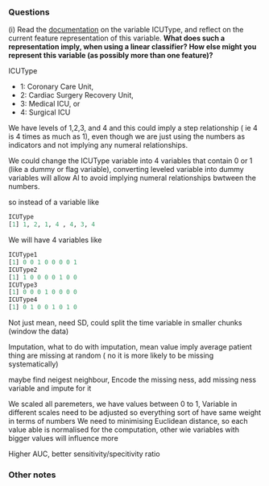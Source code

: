 ### Questions

(i) Read the [documentation](https://physionet.org/challenge/2012//#weight) on the variable ICUType, and reflect on the current feature representation of this variable. **What does such a representation imply, when using a linear classifier? How else might you represent this variable (as possibly more than one feature)?**

ICUType 
- 1: Coronary Care Unit, 
- 2: Cardiac Surgery Recovery Unit,
- 3: Medical ICU, or 
- 4: Surgical ICU

We have levels of 1,2,3, and 4 and this could imply a step relationship ( ie 4 is 4 times as much as 1), even though we are just using the numbers as indicators and not implying any numeral relationships. 

We could change the ICUType variable into 4 variables that contain 0 or 1 (like a dummy or flag variable), converting leveled variable into dummy variables will allow AI to avoid implying numeral relationships bwtween the numbers. 

so instead of a variable like 

```R
ICUType 
[1] 1, 2, 1, 4 , 4, 3, 4
```

We will have 4 variables like

```R
ICUType1
[1] 0 0 1 0 0 0 0 1
ICUType2
[1] 1 0 0 0 0 1 0 0
ICUType3
[1] 0 0 0 1 0 0 0 0
ICUType4
[1] 0 1 0 0 1 0 1 0
```






Not just mean, need SD, could split the time variable in smaller chunks (window the data)

Imputation, what to do with imputation, mean value imply average patient thing are missing at random ( no it is more likely to be missing systematically)

maybe find neigest neighbour,
Encode the missing ness, add missing ness variable and impute for it

We scaled all paremeters, we have values between 0 to 1, 
Variable in different scales need to be adjusted so everything sort of have same weight in terms of numbers
We need to minimising Euclidean distance, so each value able is normalised for the computation, other wie variables with bigger values will influence more 

Higher AUC, better sensitivity/specitivity ratio

### Other notes
